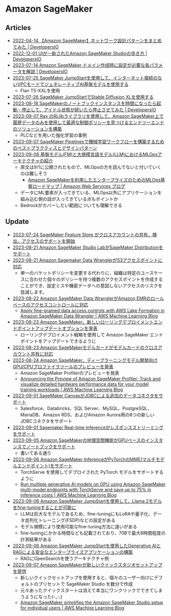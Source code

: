 # Amazon SageMaker

## Articles

- [2022-04-14 【Amazon SageMaker】ネットワーク設計パターンをまとめてみた | DevelopersIO](https://dev.classmethod.jp/articles/sagemaker-network-vpc-architecture-2022-04/#toc-1)
- [2022-12-01 UIが一新されたAmazon SageMaker Studioの歩き方 | DevelopersIO](https://dev.classmethod.jp/articles/how-to-walk-around-amazon-sagemaker-studio-new-ui/#toc-5)
- [2023-07-14 Amazon SageMaker ドメイン作成時に設定が必要な各パラメータを解説 | DevelopersIO](https://dev.classmethod.jp/articles/amazon-sagemaker-domain-setup-parameter/#toc-2)
- [2023-07-25 SageMaker JumpStartを使用して、インターネット接続のないVPCモードでジェネレーティブAI基盤モデルを使用する](https://aws.amazon.com/jp/blogs/machine-learning/use-generative-ai-foundation-models-in-vpc-mode-with-no-internet-connectivity-using-amazon-sagemaker-jumpstart/)
  - Flan T5-XXLを使用
- [2023-07-26 SageMaker JumpStartでStable Diffusion XLを使用する](https://aws.amazon.com/jp/blogs/machine-learning/use-stable-diffusion-xl-with-amazon-sagemaker-jumpstart-in-amazon-sagemaker-studio/)
- [2023-08-18 SageMakerのノートブックインスタンスを時間になったら起動・停止して、アイドル状態が続いたら停止させてみた | DevelopersIO](https://dev.classmethod.jp/articles/sagemaker-notebook-scheduled-start-stop/)
- [2023-09-07 Ray のRLlibライブラリを使用して、Amazon SageMaker上で履歴データのみを使用して最適な制御ポリシーを見つけるエンドツーエンドのソリューションを構築](https://aws.amazon.com/jp/blogs/machine-learning/optimize-equipment-performance-with-historical-data-ray-and-amazon-sagemaker/)
  - PLCなどを用いた強化学習の事例
- [2023-09-07 SageMaker Pipelinesで機械学習ワークフローを構築するためのベストプラクティスとデザインパターン](https://aws.amazon.com/jp/blogs/machine-learning/best-practices-and-design-patterns-for-building-machine-learning-workflows-with-amazon-sagemaker-pipelines/)
- [2023-09-08 基盤モデル(FM)と大規模言語モデル(LLM)におけるMLOpsアーキテクチャの紹介](https://aws.amazon.com/jp/blogs/news/fmops-llmops-operationalize-generative-ai-and-differences-with-mlops/)
  - 原文は9/1に公開されたもので、MLOpsの方を読んでないと付いていくのは難しそう
    - [Amazon SageMakerを利用したエンタープライズのためのMLOps基盤ロードマップ | Amazon Web Services ブログ](https://aws.amazon.com/jp/blogs/news/mlops-foundation-roadmap-for-enterprises-with-amazon-sagemaker-jp/)
  - データにML要素が入ってきている、MLOps以外にアプリケーションを組み込む側の話が入ってきている点もポイントか
  - Bedrockがカバーしたい範囲についても理解できる

## Update

- [2023-07-24 SageMaker Feature Store がクロスアカウントの共有、検出、アクセスのサポートを開始](https://aws.amazon.com/jp/about-aws/whats-new/2023/07/amazon-sagemaker-feature-store-account-sharing-discovery-access/)
- [2023-08-21 Amazon SageMaker Studio LabがSageMaker Distributionをサポート](https://aws.amazon.com/jp/about-aws/whats-new/2023/08/amazon-sagemaker-studio-lab-supports-sagemaker-distribution/)
- [2023-08-21 Amazon Sagemaker Data WranglerがS3アクセスポイントに対応](https://aws.amazon.com/jp/about-aws/whats-new/2023/08/amazon-sagemaker-data-wrangler-s3-access-points/)
  - 単一のバケットポリシーを変更する代わりに、組織は特定のユースケースに合わせた個々のポリシーを持つ複数のアクセスポイントを作成することができ、設定ミスや機密データへの意図しないアクセスのリスクを低減します。
- [2023-08-22 Amazon SageMaker Data WranglerがAmazon EMRのロールベースのアクセスコントロールに対応](https://aws.amazon.com/jp/about-aws/whats-new/2023/08/amazon-sagemaker-data-wrangler-role-access-emr/)
  - [Apply fine-grained data access controls with AWS Lake Formation in Amazon SageMaker Data Wrangler | AWS Machine Learning Blog](https://aws.amazon.com/jp/blogs/machine-learning/apply-fine-grained-data-access-controls-with-aws-lake-formation-in-amazon-sagemaker-data-wrangler/)
- [2023-08-23 Amazon SageMaker、新しいローリングデプロイメントエンドポイントアップデートオプションを発表](https://aws.amazon.com/jp/about-aws/whats-new/2023/08/amazon-sagemaker-rolling-deployment-endpoint-update-option/)
  - ローリングデプロイメント戦略を使用して Amazon SageMaker エンドポイントをアップデートできるように
- [2023-08-23 Amazon SageMakerモデルカードがモデルカードのクロスアカウント共有に対応](https://aws.amazon.com/jp/about-aws/whats-new/2023/08/amazon-sagemaker-model-cards-cross-account-sharing-model-cards/)
- [2023-08-24 Amazon SageMaker、ディープラーニングモデル開発向けGPU/CPUプロファイラツールのプレビューを発表](https://aws.amazon.com/jp/about-aws/whats-new/2023/08/amazon-sagemaker-preview-gpu-cpu-profiler-tooling-model-development/)
  - Amazon SageMaker Profilerのプレビューを発表
  - [Announcing the Preview of Amazon SageMaker Profiler: Track and visualize detailed hardware performance data for your model training workloads | AWS Machine Learning Blog](https://aws.amazon.com/jp/blogs/machine-learning/announcing-the-preview-of-amazon-sagemaker-profiler-track-and-visualize-detailed-hardware-performance-data-for-your-model-training-workloads/)
- [2023-09-01 SageMaker CanvasがJDBCによる追加のデータコネクタをサポート](https://aws.amazon.com/jp/about-aws/whats-new/2023/09/amazon-sagemaker-canvas-data-connectors-jdbc/)
  - Salesforce、Databricks、SQL Server、MySQL、PostgreSQL、MariaDB、Amazon RDS、およびAmazon Aurora用の8つの新しいJDBCコネクタをサポート
- [2023-09-01 Sagemaker Real-time Inferenceがレスポンスストリーミングをサポート](https://aws.amazon.com/jp/about-aws/whats-new/2023/09/sagemaker-real-time-inference-response-streaming/)
- [2023-09-05 Amazon SageMakerの地理空間機能がGPUベースのインスタンスでノートブックをサポート](https://aws.amazon.com/jp/about-aws/whats-new/2023/09/amazon-sagemaker-geospatial-notebook-gpu-instances/)
  - 書いてある通り
- [2023-09-06 Amazon SageMaker InferenceがPyTorchのMME(マルチモデルエンドポイント)をサポート](https://aws.amazon.com/jp/about-aws/whats-new/2023/09/amazon-sagemaker-inference-multi-model-endpoints-pytorch/)
  - TorchServe を使用してデプロイされた PyTorch モデルをサポートするように
  - [Run multiple generative AI models on GPU using Amazon SageMaker multi-model endpoints with TorchServe and save up to 75% in inference costs | AWS Machine Learning Blog](https://aws.amazon.com/jp/blogs/machine-learning/run-multiple-generative-ai-models-on-gpu-using-amazon-sagemaker-multi-model-endpoints-with-torchserve-and-save-up-to-75-in-inference-costs/)
- [2023-09-06 Amazon SageMaker JumpStartを使用して、Llama 2モデルをfine-tuningすることが可能に](https://aws.amazon.com/jp/blogs/machine-learning/fine-tune-llama-2-for-text-generation-on-amazon-sagemaker-jumpstart/)
  - LLMは巨大なモデルであるため、fine-tuningにもLoRAや量子化、データ並列化トレーニング(FSDP)などの設定がある
  - モデル規模により使用可能なfine-tuning方法に違いがある
  - fine-tuningにかかる時間なども記載されており、70Bで最大8時間程度の計測結果がある
- [2023-09-06 Amazon SageMaker JumpStartを使用したGenerative AIとRAGによる安全なエンタープライズアプリケーションの構築](https://aws.amazon.com/jp/blogs/machine-learning/build-a-secure-enterprise-application-with-generative-ai-and-rag-using-amazon-sagemaker-jumpstart/)
  - RAGにOpenSearchを使うアーキテクチャ例
- [2023-09-07 Amazon SageMakerが新しいクイックスタジオセットアップを提供](https://aws.amazon.com/jp/about-aws/whats-new/2023/09/amazon-sagemaker-quick-studio-setup-experience/)
  - 新しいクイックセットアップを使用すると、個々のユーザー向けにデフォルトのプリセットで SageMaker Studio を数分で作成
  - 元々あったクイックスタートは消えて本当にワンクリックでできてしまうようになった(-_-;)
  - [Amazon SageMaker simplifies the Amazon SageMaker Studio setup for individual users | AWS Machine Learning Blog](https://aws.amazon.com/jp/blogs/machine-learning/amazon-sagemaker-simplifies-the-amazon-sagemaker-studio-setup-for-individual-users/)